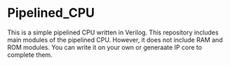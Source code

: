 # Pipelined_CPU
This is a simple pipelined CPU written in Verilog.
This repository includes main modules of the pipelined CPU. However, it does not include RAM and ROM modules. You can write it on your own or generaate IP core to complete them.
